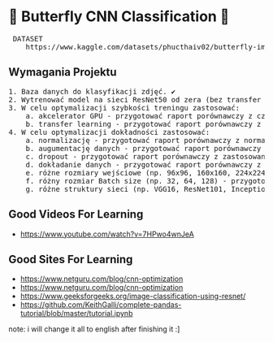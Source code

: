 # 🦋 Butterfly CNN Classification 🦋
<pre>
 DATASET
    https://www.kaggle.com/datasets/phucthaiv02/butterfly-image-classification/data
</pre>

## Wymagania Projektu

<pre>
1. Baza danych do klasyfikacji zdjęć. ✔
2. Wytrenować model na sieci ResNet50 od zera (bez transfer learningu) na CPU. ✔
3. W celu optymalizacji szybkości treningu zastosować:
    a. akcelerator GPU - przygotować raport porównawczy z czasem trenowania bez i z GPU, ✔
    b. transfer learning - przygotować raport porównawczy z transfer learningiem i bez, ✔
4. W celu optymalizacji dokładności zastosować:
    a. normalizację - przygotować raport porównawczy z normalizacją danych i bez. ✔
    b. augumentację danych - przygotować raport porównawczy z augumentacją i bez + informacją jakie przekształcenia zostały przeprowadzone.
    c. dropout - przygotować raport porównawczy z zastosowaniem dropoutu i bez.
    d. dokładanie danych - przygotować raport porównawczy z dołożeniem nowej partii danych i bez.
    e. różne rozmiary wejściowe (np. 96x96, 160x160, 224x224) - przygotować raport porównawczy dla każdego rozmiaru.
    f. różny rozmiar Batch size (np. 32, 64, 128) - przygotować raport porównawczy dla każdego rozmiaru.
    g. różne struktury sieci (np. VGG16, ResNet101, InceptionV3, MobileNet) - przygotować raport porównawczy dla każdej sieci (min. 4).
</pre>

## Good Videos For Learning

 - https://www.youtube.com/watch?v=7HPwo4wnJeA

## Good Sites For Learning

 - https://www.netguru.com/blog/cnn-optimization
 - https://www.netguru.com/blog/cnn-optimization
 - https://www.geeksforgeeks.org/image-classification-using-resnet/
 - https://github.com/KeithGalli/complete-pandas-tutorial/blob/master/tutorial.ipynb


note: i will change it all to english after finishing it :]
